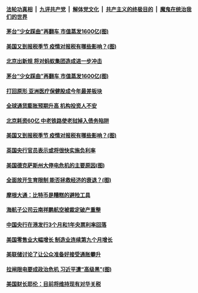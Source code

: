 

####  [法轮功真相](../../../../basic/blob/master/README.md?t=02220401) &nbsp;|&nbsp; [九评共产党](../../../../9ping.md/blob/master/README.md?t=02220401) &nbsp;|&nbsp; [解体党文化](../../../../jtdwh.md/blob/master/README.md?t=02220401)  &nbsp;|&nbsp; [共产主义的终极目的](../../../../gczydzjmd.md/blob/master/README.md?t=02220401) &nbsp;|&nbsp; [魔鬼在统治我们的世界](../../../../mgztzwmdsj.md/blob/master/README.md?t=02220401) 

#### [茅台“少女踩曲”再翻车 市值蒸发1600亿(图)](../pages/p5/963282.md?t=02220401) 

#### [美国又到报税季节 疫情对报税有哪些影响？(图)](../pages/p5/963243.md?t=02220401) 





#### [北京出新规 将对蚂蚁集团造成进一步冲击](../pages/p5/963283.md?t=02220401) 

#### [茅台“少女踩曲”再翻车 市值蒸发1600亿(图)](../pages/p5/963282.md?t=02220401) 

#### [打回原形 亚洲医疗保健股成今年最差板块](../pages/p5/963280.md?t=02220401) 

#### [全球通货膨胀预期升高 机构投资人不安](../pages/p5/963277.md?t=02220401) 

#### [北京耗资60亿 中老铁路使老挝掉入债务陷阱](../pages/p5/963276.md?t=02220401) 

#### [美国又到报税季节 疫情对报税有哪些影响？(图)](../pages/p5/963243.md?t=02220401) 



#### [英国央行官员表示或将很快实施负利率](../pages/p5/963213.md?t=02220401) 


#### [美国德克萨斯州大停电危机的主要原因(图)](../pages/p5/963112.md?t=02220401) 

#### [全面放开生育限制 能否拯救经济的衰退？(图)](../pages/p5/963175.md?t=02220401) 

#### [摩根大通：比特币是糟糕的避险工具](../pages/p5/963173.md?t=02220401) 

#### [海航子公司云南祥鹏航空被裁定破产重整](../pages/p5/963150.md?t=02220401) 

#### [中国央行在港发行3个月和1年央票利率回落](../pages/p5/963147.md?t=02220401) 


#### [美国零售业大幅增长 制造业连续第九个月增长](../pages/p5/963106.md?t=02220401) 

#### [美联储讨论了让公众准备好接受通胀攀升](../pages/p5/963105.md?t=02220401) 

#### [拉闸限电要成政治危机 习近平遭“高级黑”(图)](../pages/p5/963078.md?t=02220401) 

#### [美国财长耶伦：目前将维持现有对华关税](../pages/p5/963062.md?t=02220401) 

